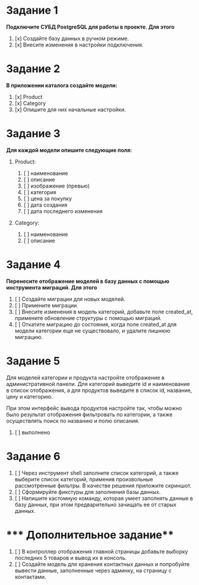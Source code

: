 # **Задание 1**

**Подключите СУБД PostgreSQL для работы в проекте. Для этого**

1. [x] Создайте базу данных в ручном режиме.
2. [x] Внесите изменения в настройки подключения.

# **Задание 2**

**В приложении каталога создайте модели:**

1. [x] Product
2. [x] Category
3. [x] Опишите для них начальные настройки.

# **Задание 3**

**Для каждой модели опишите следующие поля:**

1. Product:
   1. [ ] наименование
   2. [ ] описание
   3. [ ] изображение (превью)
   4. [ ] категория
   5. [ ] цена за покупку
   6. [ ] дата создания
   7. [ ] дата последнего изменения
   
2. Category:
   1. [ ] наименование
   2. [ ] описание

# **Задание 4**

**Перенесите отображение моделей в базу данных с помощью инструмента миграций. Для этого**

1. [ ]  Создайте миграции для новых моделей.
2. [ ]  Примените миграции.
3. [ ]  Внесите изменения в модель категорий, добавьте поле created_at, примените обновление структуры с помощью миграций.
4. [ ]  Откатите миграцию до состояния, когда поле created_at для модели категории еще не существовало, и удалите лишнюю миграцию.

# **Задание 5**

Для моделей категории и продукта настройте отображение в административной панели. Для категорий выведите id и наименование в список отображения, а для продуктов выведите в список id, название, цену и категорию.

При этом интерфейс вывода продуктов настройте так, чтобы можно было результат отображения фильтровать по категории, а также осуществлять поиск по названию и полю описания.
1. [ ] выполнено

# **Задание 6**

1. [ ] Через инструмент shell заполните список категорий, а также выберите список категорий, применив произвольные рассмотренные фильтры. В качестве решения приложите скриншот.
2. [ ] Сформируйте фикстуры для заполнения базы данных.
3. [ ] Напишите кастомную команду, которая умеет заполнять данные в базу данных, при этом предварительно зачищать ее от старых данных.


# *** Дополнительное задание**

1. [ ] В контроллер отображения главной страницы добавьте выборку последних 5 товаров и вывод их в консоль.
2. [ ] Создайте модель для хранения контактных данных и попробуйте вывести данные, заполненные через админку, на страницу с контактами.